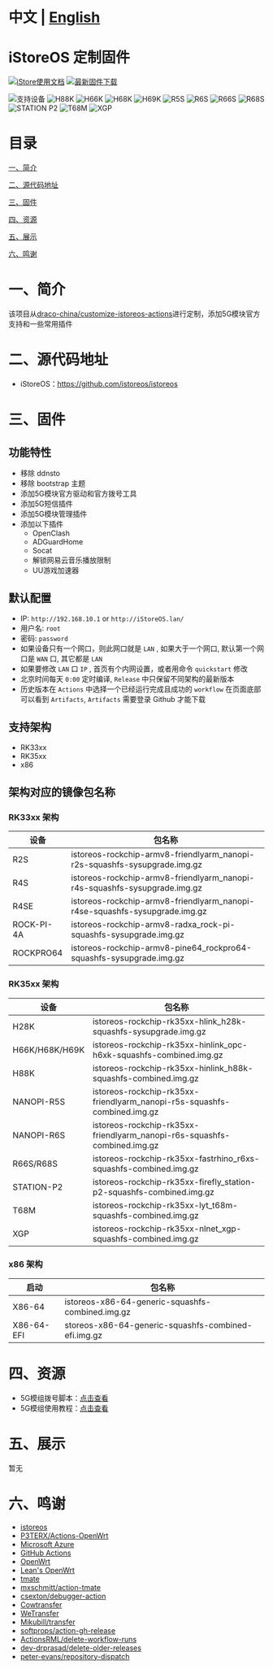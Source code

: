 # 中文 | [English](https://github.com/Siriling/istoreos-actions/blob/main/EngLish.md)

# iStoreOS 定制固件

[![iStore使用文档](https://img.shields.io/badge/使用文档-iStore%20OS-brightgreen?style=flat-square)](https://doc.linkease.com/zh/guide/istoreos) [![最新固件下载](https://img.shields.io/github/v/release/draco-china/istoreos-rk35xx-actions?style=flat-square&label=最新固件下载)](../../releases/latest)

![支持设备](https://img.shields.io/badge/支持设备:-blueviolet.svg?style=flat-square) ![H88K](https://img.shields.io/badge/H88K-blue.svg?style=flat-square) ![H66K](https://img.shields.io/badge/H66K-blue.svg?style=flat-square) ![H68K](https://img.shields.io/badge/H68K-blue.svg?style=flat-square) ![H69K](https://img.shields.io/badge/H69K-blue.svg?style=flat-square) ![R5S](https://img.shields.io/badge/R5S-blue.svg?style=flat-square) ![R6S](https://img.shields.io/badge/R6S-blue.svg?style=flat-square) ![R66S](https://img.shields.io/badge/R66S-blue.svg?style=flat-square) ![R68S](https://img.shields.io/badge/R68S-blue.svg?style=flat-square) ![STATION P2](https://img.shields.io/badge/STATION%20P2-blue.svg?style=flat-square) ![T68M](https://img.shields.io/badge/T68M-blue.svg?style=flat-square) ![XGP](https://img.shields.io/badge/XGP-blue.svg?style=flat-square)

# 目录

[一、简介](#一简介)

[二、源代码地址 ](#二源代码地址)

[三、固件](#三固件)

[四、资源](#四资源)

[五、展示](#五展示)

[六、鸣谢](#六鸣谢)

# 一、简介

该项目从[draco-china/customize-istoreos-actions](https://github.com/draco-china/customize-istoreos-actions)进行定制，添加5G模块官方支持和一些常用插件

# 二、源代码地址

- iStoreOS：https://github.com/istoreos/istoreos

# 三、固件

## 功能特性

- 移除 ddnsto
- 移除 bootstrap 主题
- 添加5G模块官方驱动和官方拨号工具
- 添加5G短信插件
- 添加5G模块管理插件
- 添加以下插件
  - OpenClash
  - ADGuardHome
  - Socat
  - 解锁网易云音乐播放限制
  - UU游戏加速器



## 默认配置

- IP: `http://192.168.10.1` or `http://iStoreOS.lan/`
- 用户名: `root`
- 密码: `password`
- 如果设备只有一个网口，则此网口就是 `LAN` , 如果大于一个网口, 默认第一个网口是 `WAN` 口, 其它都是 `LAN`
- 如果要修改 `LAN` 口 `IP` , 首页有个内网设置，或者用命令 `quickstart` 修改
- 北京时间每天 `0:00` 定时编译, `Release` 中只保留不同架构的最新版本
- 历史版本在 `Actions` 中选择一个已经运行完成且成功的 `workflow` 在页面底部可以看到 `Artifacts`, `Artifacts` 需要登录 Github 才能下载

## 支持架构

- RK33xx
- RK35xx
- x86

## 架构对应的镜像包名称

### RK33xx 架构

| 设备       | 包名称                                                                    |
| ---------- | ------------------------------------------------------------------------- |
| R2S        | istoreos-rockchip-armv8-friendlyarm_nanopi-r2s-squashfs-sysupgrade.img.gz |
| R4S        | istoreos-rockchip-armv8-friendlyarm_nanopi-r4s-squashfs-sysupgrade.img.gz |
| R4SE       | istoreos-rockchip-armv8-friendlyarm_nanopi-r4se-squashfs-sysupgrade.img.gz |
| ROCK-PI-4A | istoreos-rockchip-armv8-radxa_rock-pi-squashfs-sysupgrade.img.gz           |
| ROCKPRO64  | istoreos-rockchip-armv8-pine64_rockpro64-squashfs-sysupgrade.img.gz        |

### RK35xx 架构

| 设备           | 包名称                                                       |
| -------------- | ------------------------------------------------------------ |
| H28K           | istoreos-rockchip-rk35xx-hlink_h28k-squashfs-sysupgrade.img.gz |
| H66K/H68K/H69K | istoreos-rockchip-rk35xx-hinlink_opc-h6xk-squashfs-combined.img.gz |
| H88K           | istoreos-rockchip-rk35xx-hinlink_h88k-squashfs-combined.img.gz |
| NANOPI-R5S     | istoreos-rockchip-rk35xx-friendlyarm_nanopi-r5s-squashfs-combined.img.gz |
| NANOPI-R6S     | istoreos-rockchip-rk35xx-friendlyarm_nanopi-r6s-squashfs-combined.img.gz |
| R66S/R68S      | istoreos-rockchip-rk35xx-fastrhino_r6xs-squashfs-combined.img.gz |
| STATION-P2     | istoreos-rockchip-rk35xx-firefly_station-p2-squashfs-combined.img.gz |
| T68M           | istoreos-rockchip-rk35xx-lyt_t68m-squashfs-combined.img.gz   |
| XGP            | istoreos-rockchip-rk35xx-nlnet_xgp-squashfs-combined.img.gz  |

### x86 架构

| 启动       | 包名称                                              |
| ---------- | --------------------------------------------------- |
| X86-64     | istoreos-x86-64-generic-squashfs-combined.img.gz    |
| X86-64-EFI | storeos-x86-64-generic-squashfs-combined-efi.img.gz |

# 四、资源

- 5G模组拨号脚本：[点击查看](https://github.com/Siriling/istoreos-actions/tree/main/tools/5G%E6%A8%A1%E7%BB%84%E6%8B%A8%E5%8F%B7%E8%84%9A%E6%9C%AC)
- 5G模组使用教程：[点击查看](https://blog.siriling.com:1212/2023/03/18/openwrt-5g-modem/)

# 五、展示

暂无


# 六、鸣谢

- [istoreos](https://github.com/istoreos/istoreos)
- [P3TERX/Actions-OpenWrt](https://github.com/P3TERX/Actions-OpenWrt)
- [Microsoft Azure](https://azure.microsoft.com)
- [GitHub Actions](https://github.com/features/actions)
- [OpenWrt](https://github.com/openwrt/openwrt)
- [Lean&#39;s OpenWrt](https://github.com/coolsnowwolf/lede)
- [tmate](https://github.com/tmate-io/tmate)
- [mxschmitt/action-tmate](https://github.com/mxschmitt/action-tmate)
- [csexton/debugger-action](https://github.com/csexton/debugger-action)
- [Cowtransfer](https://cowtransfer.com)
- [WeTransfer](https://wetransfer.com/)
- [Mikubill/transfer](https://github.com/Mikubill/transfer)
- [softprops/action-gh-release](https://github.com/softprops/action-gh-release)
- [ActionsRML/delete-workflow-runs](https://github.com/ActionsRML/delete-workflow-runs)
- [dev-drprasad/delete-older-releases](https://github.com/dev-drprasad/delete-older-releases)
- [peter-evans/repository-dispatch](https://github.com/peter-evans/repository-dispatch)
